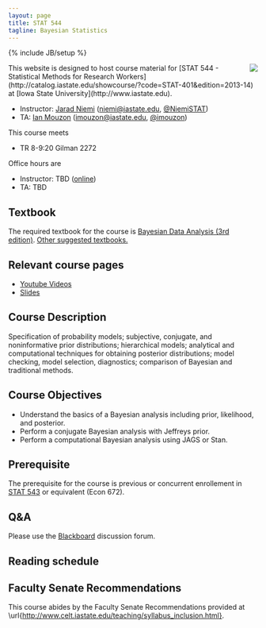 ```yaml
---
layout: page
title: STAT 544
tagline: Bayesian Statistics
---
```

{% include JB/setup %}

<img src="http://upload.wikimedia.org/wikipedia/commons/thumb/e/ed/Bayes_icon.svg/200px-Bayes_icon.svg.png" align="right" />
This website is designed to host course material for [STAT 544 - Statistical Methods for Research Workers](http://catalog.iastate.edu/showcourse/?code=STAT-401&edition=2013-14) at [Iowa State University](http://www.iastate.edu).

- Instructor: [Jarad Niemi](http://jarad.me) (<niemi@iastate.edu>, [@NiemiSTAT](https://twitter.com/NiemiSTAT))
- TA: [Ian Mouzon](https://twitter.com/imouzon) (<imouzon@iastate.edu>, [@imouzon](https://twitter.com/imouzon))

This course meets

- TR 8-9:20 Gilman 2272

Office hours are

- Instructor: TBD ([online](https://iastate.zoom.us/j/6333942508))
- TA: TBD

## Textbook

The required textbook for the course is [Bayesian Data Analysis (3rd edition)](http://www.amazon.com/gp/product/1439840954/ref=as_li_tl?ie=UTF8&camp=1789&creative=390957&creativeASIN=1439840954&linkCode=as2&tag=jarnieassprod-20&linkId=3HFCNUPX52YW2EVV). [Other suggested textbooks.](textbook.html)

## Relevant course pages

- [Youtube Videos](https://www.youtube.com/playlist?list=PLFHD4aOUZFp0Xhzd5j1nWnExD54xJfnJX)
- [Slides](slides)

## Course Description

Specification of probability models; subjective, conjugate, and noninformative prior distributions; hierarchical models; analytical and computational techniques for obtaining posterior distributions; model checking, model selection, diagnostics; comparison of Bayesian and traditional methods. 

## Course Objectives

- Understand the basics of a Bayesian analysis including prior, likelihood, and posterior. 
- Perform a conjugate Bayesian analysis with Jeffreys prior.
- Perform a computational Bayesian analysis using JAGS or Stan.

## Prerequisite

The prerequisite for the course is previous or concurrent enrollement in [STAT 543](http://catalog.iastate.edu/showcourse/?code=STAT-543&edition=2014-15) or equivalent (Econ 672). 


## Q&A

Please use the [Blackboard](http://bb.its.iastate.edu/) discussion forum. 

## Reading schedule



## Faculty Senate Recommendations

This course abides by the Faculty Senate Recommendations provided at \url{http://www.celt.iastate.edu/teaching/syllabus_inclusion.html}.